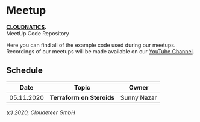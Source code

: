 # Meetup

<b>[CLOUDNATICS](https://www.meetup.com/cloudnatics/).</b><br>
MeetUp Code Repository

Here you can find all of the example code used during our meetups. Recordings of our
meetups will be made available on our [YouTube Channel](https://www.youtube.com/channel/UC7RDLVNX8r65PQppWNTn3yA).

## Schedule

| Date | Topic | Owner |
|--|--|--|
|05.11.2020 | **Terraform on Steroids** | Sunny Nazar |

_(c) 2020, Cloudeteer GmbH_
